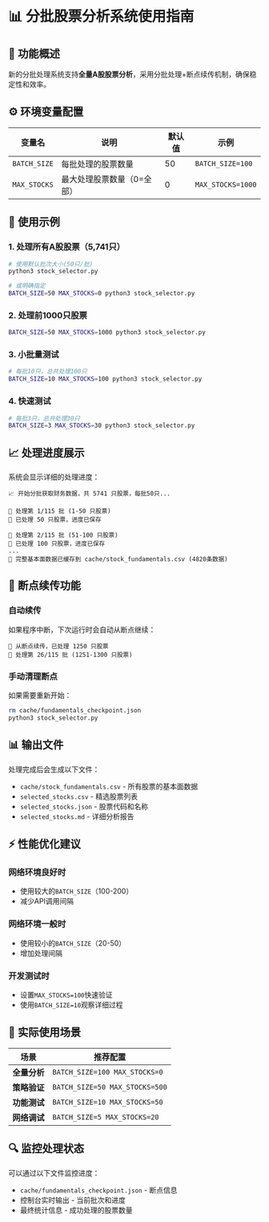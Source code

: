 # 📊 分批股票分析系统使用指南

## 🎯 功能概述

新的分批处理系统支持**全量A股股票分析**，采用分批处理+断点续传机制，确保稳定性和效率。

## ⚙️ 环境变量配置

| 变量名 | 说明 | 默认值 | 示例 |
|--------|------|--------|------|
| `BATCH_SIZE` | 每批处理的股票数量 | 50 | `BATCH_SIZE=100` |
| `MAX_STOCKS` | 最大处理股票数量（0=全部） | 0 | `MAX_STOCKS=1000` |

## 🚀 使用示例

### 1. 处理所有A股股票（5,741只）
```bash
# 使用默认批次大小(50只/批)
python3 stock_selector.py

# 或明确指定
BATCH_SIZE=50 MAX_STOCKS=0 python3 stock_selector.py
```

### 2. 处理前1000只股票
```bash
BATCH_SIZE=50 MAX_STOCKS=1000 python3 stock_selector.py
```

### 3. 小批量测试
```bash
# 每批10只，总共处理100只
BATCH_SIZE=10 MAX_STOCKS=100 python3 stock_selector.py
```

### 4. 快速测试
```bash
# 每批3只，总共处理30只
BATCH_SIZE=3 MAX_STOCKS=30 python3 stock_selector.py
```

## 📈 处理进度展示

系统会显示详细的处理进度：

```
📈 开始分批获取财务数据，共 5741 只股票，每批50只...

🔄 处理第 1/115 批 (1-50 只股票)
💾 已处理 50 只股票，进度已保存

🔄 处理第 2/115 批 (51-100 只股票)
💾 已处理 100 只股票，进度已保存
...
💾 完整基本面数据已缓存到 cache/stock_fundamentals.csv (4820条数据)
```

## 🔄 断点续传功能

### 自动续传
如果程序中断，下次运行时会自动从断点继续：

```
📂 从断点续传，已处理 1250 只股票
🔄 处理第 26/115 批 (1251-1300 只股票)
```

### 手动清理断点
如果需要重新开始：
```bash
rm cache/fundamentals_checkpoint.json
python3 stock_selector.py
```

## 📊 输出文件

处理完成后会生成以下文件：
- `cache/stock_fundamentals.csv` - 所有股票的基本面数据
- `selected_stocks.csv` - 精选股票列表
- `selected_stocks.json` - 股票代码和名称
- `selected_stocks.md` - 详细分析报告

## ⚡ 性能优化建议

### 网络环境良好时
- 使用较大的`BATCH_SIZE`（100-200）
- 减少API调用间隔

### 网络环境一般时
- 使用较小的`BATCH_SIZE`（20-50）
- 增加处理间隔

### 开发测试时
- 设置`MAX_STOCKS=100`快速验证
- 使用`BATCH_SIZE=10`观察详细过程

## 🎯 实际使用场景

| 场景 | 推荐配置 |
|------|----------|
| **全量分析** | `BATCH_SIZE=100 MAX_STOCKS=0` |
| **策略验证** | `BATCH_SIZE=50 MAX_STOCKS=500` |
| **功能测试** | `BATCH_SIZE=10 MAX_STOCKS=50` |
| **网络调试** | `BATCH_SIZE=5 MAX_STOCKS=20` |

## 🔍 监控处理状态

可以通过以下文件监控进度：
- `cache/fundamentals_checkpoint.json` - 断点信息
- 控制台实时输出 - 当前批次和进度
- 最终统计信息 - 成功处理的股票数量